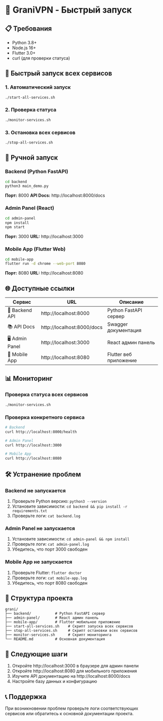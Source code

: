 # 🚀 GraniVPN - Быстрый запуск

## 📋 Требования
- Python 3.8+
- Node.js 16+
- Flutter 3.0+
- curl (для проверки статуса)

## 🚀 Быстрый запуск всех сервисов

### 1. Автоматический запуск
```bash
./start-all-services.sh
```

### 2. Проверка статуса
```bash
./monitor-services.sh
```

### 3. Остановка всех сервисов
```bash
./stop-all-services.sh
```

## 🔧 Ручной запуск

### Backend (Python FastAPI)
```bash
cd backend
python3 main_demo.py
```
**Порт:** 8000
**API Docs:** http://localhost:8000/docs

### Admin Panel (React)
```bash
cd admin-panel
npm install
npm start
```
**Порт:** 3000
**URL:** http://localhost:3000

### Mobile App (Flutter Web)
```bash
cd mobile-app
flutter run -d chrome --web-port 8080
```
**Порт:** 8080
**URL:** http://localhost:8080

## 🌐 Доступные ссылки

| Сервис | URL | Описание |
|--------|-----|----------|
| 🔧 Backend API | http://localhost:8000 | Python FastAPI сервер |
| 📚 API Docs | http://localhost:8000/docs | Swagger документация |
| 🖥️ Admin Panel | http://localhost:3000 | React админ панель |
| 📱 Mobile App | http://localhost:8080 | Flutter веб приложение |

## 📊 Мониторинг

### Проверка статуса всех сервисов
```bash
./monitor-services.sh
```

### Проверка конкретного сервиса
```bash
# Backend
curl http://localhost:8000/health

# Admin Panel
curl http://localhost:3000

# Mobile App
curl http://localhost:8080
```

## 🛠️ Устранение проблем

### Backend не запускается
1. Проверьте Python версию: `python3 --version`
2. Установите зависимости: `cd backend && pip install -r requirements.txt`
3. Проверьте логи: `cat backend.log`

### Admin Panel не запускается
1. Установите зависимости: `cd admin-panel && npm install`
2. Проверьте логи: `cat admin-panel.log`
3. Убедитесь, что порт 3000 свободен

### Mobile App не запускается
1. Проверьте Flutter: `flutter doctor`
2. Проверьте логи: `cat mobile-app.log`
3. Убедитесь, что порт 8080 свободен

## 📁 Структура проекта
```
grani/
├── backend/           # Python FastAPI сервер
├── admin-panel/       # React админ панель
├── mobile-app/        # Flutter мобильное приложение
├── start-all-services.sh    # Скрипт запуска всех сервисов
├── stop-all-services.sh     # Скрипт остановки всех сервисов
├── monitor-services.sh      # Скрипт мониторинга
└── README.md          # Основная документация
```

## 🎯 Следующие шаги
1. Откройте http://localhost:3000 в браузере для админ панели
2. Откройте http://localhost:8080 для мобильного приложения
3. Изучите API документацию на http://localhost:8000/docs
4. Настройте базу данных и конфигурацию

## 📞 Поддержка
При возникновении проблем проверьте логи соответствующих сервисов или обратитесь к основной документации проекта.
